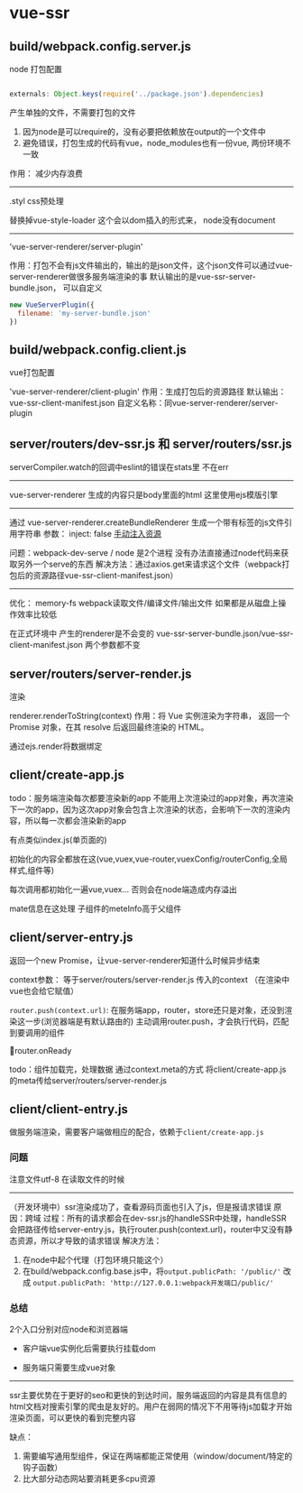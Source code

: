 # vue-ssr

## build/webpack.config.server.js

node 打包配置

```js

externals: Object.keys(require('../package.json').dependencies)

```

产生单独的文件，不需要打包的文件

  1. 因为node是可以require的，没有必要把依赖放在output的一个文件中
  2. 避免错误，打包生成的代码有vue，node_modules也有一份vue, 两份环境不一致

作用： 减少内存浪费

---

.styl css预处理

替换掉vue-style-loader 这个会以dom插入的形式来， node没有document

---

'vue-server-renderer/server-plugin'

作用：打包不会有js文件输出的，输出的是json文件，这个json文件可以通过vue-server-renderer做很多服务端渲染的事
默认输出的是vue-ssr-server-bundle.json， 可以自定义

```js
new VueServerPlugin({
  filename: 'my-server-bundle.json'
})
```

## build/webpack.config.client.js

vue打包配置

'vue-server-renderer/client-plugin'
作用：生成打包后的资源路径
默认输出：vue-ssr-client-manifest.json
自定义名称：同vue-server-renderer/server-plugin

## server/routers/dev-ssr.js 和 server/routers/ssr.js

serverCompiler.watch的回调中eslint的错误在stats里 不在err

---

vue-server-renderer 生成的内容只是body里面的html 这里使用ejs模版引擎

---

通过 vue-server-renderer.createBundleRenderer 生成一个带有<scrpt>标签的js文件引用字符串
参数： inject: false [手动注入资源](https://ssr.vuejs.org/zh/guide/build-config.html#manual-asset-injection)

问题：webpack-dev-serve / node 是2个进程 没有办法直接通过node代码来获取另外一个serve的东西
解决方法：通过axios.get来请求这个文件（webpack打包后的资源路径vue-ssr-client-manifest.json）

---

优化：
  memory-fs webpack读取文件/编译文件/输出文件 如果都是从磁盘上操作效率比较低

  在正式环境中 产生的renderer是不会变的 vue-ssr-server-bundle.json/vue-ssr-client-manifest.json 两个参数都不变

## server/routers/server-render.js

渲染

renderer.renderToString(context)
作用：将 Vue 实例渲染为字符串， 返回一个 Promise 对象，在其 resolve 后返回最终渲染的 HTML。

通过ejs.render将数据绑定

## client/create-app.js

todo：服务端渲染每次都要渲染新的app 不能用上次渲染过的app对象，再次渲染下一次的app，因为这次app对象会包含上次渲染的状态，会影响下一次的渲染内容，所以每一次都会渲染新的app

有点类似index.js(单页面的)

初始化的内容全都放在这(vue,vuex,vue-router,vuexConfig/routerConfig,全局样式,组件等)

每次调用都初始化一遍vue,vuex... 否则会在node端造成内存溢出

mate信息在这处理 子组件的meteInfo高于父组件

## client/server-entry.js

返回一个new Promise，让vue-server-renderer知道什么时候异步结束

context参数：
  等于server/routers/server-render.js 传入的context （在渲染中vue也会给它赋值）

`router.push(context.url)`:
  在服务端app，router，store还只是对象，还没到渲染这一步(浏览器端是有默认路由的)
  主动调用router.push，才会执行代码，匹配到要调用的组件

router.onReady

  todo：组件加载完，处理数据
  通过context.meta的方式 将client/create-app.js的meta传给server/routers/server-render.js

## client/client-entry.js

做服务端渲染，需要客户端做相应的配合，依赖于`client/create-app.js`

### 问题

注意文件utf-8 在读取文件的时候

---

（开发环境中）ssr渲染成功了，查看源码页面也引入了js，但是报请求错误
原因：跨域
过程：所有的请求都会在dev-ssr.js的handleSSR中处理，handleSSR会把路径传给server-entry.js，执行router.push(context.url)，router中又没有静态资源，所以才导致的请求错误
解决方法：

  1. 在node中起个代理（打包环境只能这个）
  2. 在build/webpack.config.base.js中，将`output.publicPath: '/public/'` 改成 `output.publicPath: 'http://127.0.0.1:webpack开发端口/public/'`

### 总结

  2个入口分别对应node和浏览器端

* 客户端vue实例化后需要执行挂载dom

* 服务端只需要生成vue对象

---

ssr主要优势在于更好的seo和更快的到达时间，服务端返回的内容是具有信息的html文档对搜索引擎的爬虫是友好的。用户在弱网的情况下不用等待js加载才开始渲染页面，可以更快的看到完整内容

缺点：

1. 需要编写通用型组件，保证在两端都能正常使用（window/document/特定的钩子函数）
2. 比大部分动态网站要消耗更多cpu资源
